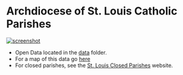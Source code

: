 # Archdiocese of St. Louis Catholic Parishes


[![screenshot](https://github.com/gavinr/st-louis-catholic-parishes/raw/master/preview.png)](https://arcgis.com/apps/View/index.html?appid=1e2fc9666a464abcab80662cc3c1fc96)

- Open Data located in the [data](https://github.com/gavinr/st-louis-catholic-parishes/tree/master/data) folder. 
- For a map of this data go [here](https://arcgis.com/apps/View/index.html?appid=1e2fc9666a464abcab80662cc3c1fc96)
- For closed parishes, see the [St. Louis Closed Parishes](https://stlouis.closedparishes.com/) website.
